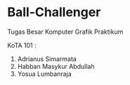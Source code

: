 # Ball-Challenger
Tugas Besar Komputer Grafik Praktikum

KoTA 101 :
1. Adrianus Simarmata
2. Habban Masykur Abdullah
3. Yosua Lumbanraja
